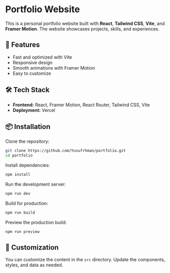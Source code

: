 # Portfolio Website

This is a personal portfolio website built with **React**, **Tailwind CSS**, **Vite**, and **Framer Motion**. The website showcases projects, skills, and experiences.

## 🚀 Features
- Fast and optimized with Vite
- Responsive design
- Smooth animations with Framer Motion
- Easy to customize

## 🛠 Tech Stack
- **Frontend:** React, Framer Motion, React Router, Tailwind CSS, Vite
- **Deployment:** Vercel

## 📦 Installation

Clone the repository:
```sh
git clone https://github.com/Yusufrhman/portfolio.git
cd portfolio
```

Install dependencies:
```sh
npm install
```

Run the development server:
```sh
npm run dev
```

Build for production:
```sh
npm run build
```

Preview the production build:
```sh
npm run preview
```

## 🔧 Customization
You can customize the content in the `src` directory. Update the components, styles, and data as needed.
